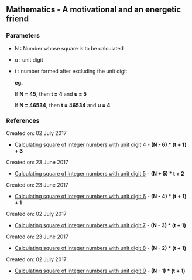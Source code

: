 ## Mathematics - A motivational and an energetic friend

### Parameters

* N : Number whose square is to be calculated

* u : unit digit

* t : number formed after excluding the unit digit

	**eg.**
   
	If **N = 45**, then **t = 4** and **u = 5**

	If **N = 46534**, then **t = 46534** and **u = 4**

### References

Created on: 02 July 2017
* [Calculating square of integer numbers with unit digit 4](./maths/calculating_squares_of_ends_at_4.md) - **(N - 6) * (t + 1) + 3**

Created on: 23 June 2017
* [Calculating square of integer numbers with unit digit 5](./maths/calculating_squares_of_ends_at_5.md) - **(N + 5) * t + 2**

Created on: 23 June 2017
* [Calculating square of integer numbers with unit digit 6](./maths/calculating_squares_of_ends_at_6.md) - **(N - 4) * (t + 1) + 1**

Created on: 02 July 2017
* [Calculating square of integer numbers with unit digit 7](./maths/calculating_squares_of_ends_at_7.md) - **(N - 3) * (t + 1)**

Created on: 23 June 2017
* [Calculating square of integer numbers with unit digit 8](./maths/calculating_squares_of_ends_at_8.md) - **(N - 2) * (t + 1)**

Created on: 02 July 2017
* [Calculating square of integer numbers with unit digit 9](./maths/calculating_squares_of_ends_at_9.md) - **(N - 1) * (t + 1)**

